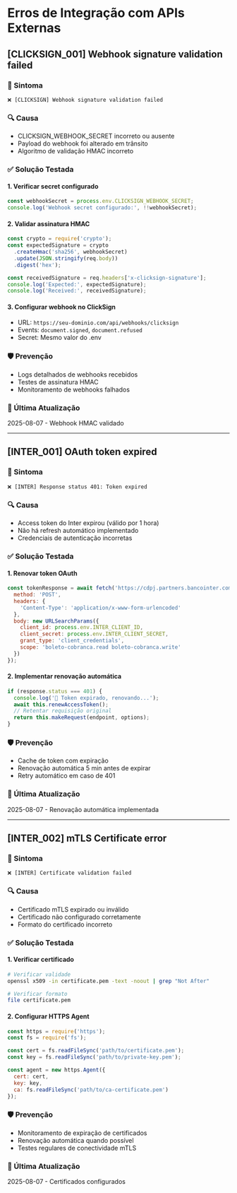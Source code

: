 # Erros de Integração com APIs Externas

## [CLICKSIGN_001] Webhook signature validation failed

### 🚨 Sintoma
```
❌ [CLICKSIGN] Webhook signature validation failed
```

### 🔍 Causa
- CLICKSIGN_WEBHOOK_SECRET incorreto ou ausente
- Payload do webhook foi alterado em trânsito
- Algoritmo de validação HMAC incorreto

### ✅ Solução Testada

#### 1. Verificar secret configurado
```javascript
const webhookSecret = process.env.CLICKSIGN_WEBHOOK_SECRET;
console.log('Webhook secret configurado:', !!webhookSecret);
```

#### 2. Validar assinatura HMAC
```javascript
const crypto = require('crypto');
const expectedSignature = crypto
  .createHmac('sha256', webhookSecret)
  .update(JSON.stringify(req.body))
  .digest('hex');

const receivedSignature = req.headers['x-clicksign-signature'];
console.log('Expected:', expectedSignature);
console.log('Received:', receivedSignature);
```

#### 3. Configurar webhook no ClickSign
- URL: `https://seu-dominio.com/api/webhooks/clicksign`
- Events: `document.signed`, `document.refused`
- Secret: Mesmo valor do .env

### 🛡️ Prevenção
- Logs detalhados de webhooks recebidos
- Testes de assinatura HMAC
- Monitoramento de webhooks falhados

### 📅 Última Atualização
2025-08-07 - Webhook HMAC validado

---

## [INTER_001] OAuth token expired

### 🚨 Sintoma
```
❌ [INTER] Response status 401: Token expired
```

### 🔍 Causa
- Access token do Inter expirou (válido por 1 hora)
- Não há refresh automático implementado
- Credenciais de autenticação incorretas

### ✅ Solução Testada

#### 1. Renovar token OAuth
```javascript
const tokenResponse = await fetch('https://cdpj.partners.bancointer.com.br/oauth/v2/token', {
  method: 'POST',
  headers: {
    'Content-Type': 'application/x-www-form-urlencoded'
  },
  body: new URLSearchParams({
    client_id: process.env.INTER_CLIENT_ID,
    client_secret: process.env.INTER_CLIENT_SECRET,
    grant_type: 'client_credentials',
    scope: 'boleto-cobranca.read boleto-cobranca.write'
  })
});
```

#### 2. Implementar renovação automática
```javascript
if (response.status === 401) {
  console.log('🔄 Token expirado, renovando...');
  await this.renewAccessToken();
  // Retentar requisição original
  return this.makeRequest(endpoint, options);
}
```

### 🛡️ Prevenção
- Cache de token com expiração
- Renovação automática 5 min antes de expirar
- Retry automático em caso de 401

### 📅 Última Atualização
2025-08-07 - Renovação automática implementada

---

## [INTER_002] mTLS Certificate error

### 🚨 Sintoma
```
❌ [INTER] Certificate validation failed
```

### 🔍 Causa
- Certificado mTLS expirado ou inválido
- Certificado não configurado corretamente
- Formato do certificado incorreto

### ✅ Solução Testada

#### 1. Verificar certificado
```bash
# Verificar validade
openssl x509 -in certificate.pem -text -noout | grep "Not After"

# Verificar formato
file certificate.pem
```

#### 2. Configurar HTTPS Agent
```javascript
const https = require('https');
const fs = require('fs');

const cert = fs.readFileSync('path/to/certificate.pem');
const key = fs.readFileSync('path/to/private-key.pem');

const agent = new https.Agent({
  cert: cert,
  key: key,
  ca: fs.readFileSync('path/to/ca-certificate.pem')
});
```

### 🛡️ Prevenção
- Monitoramento de expiração de certificados
- Renovação automática quando possível
- Testes regulares de conectividade mTLS

### 📅 Última Atualização
2025-08-07 - Certificados configurados